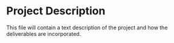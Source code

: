 # Project Description

This file will contain a text description of the project and how the deliverables are incorporated.
